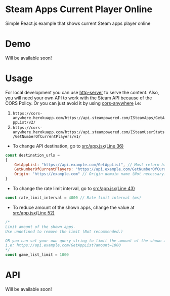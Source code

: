 # Steam Apps Current Player Online
Simple React.js example that shows current Steam apps player online

# Demo
Will be available soon!

# Usage

For local development you can use [http-server](https://github.com/http-party/http-server) to serve the content.
Also, you will need your own API to work with the Steam API because of the CORS Policy.
Or you can just avoid it by using [cors-anywhere](https://github.com/Rob--W/cors-anywhere)
i.e:
1. ```https://cors-anywhere.herokuapp.com/https://api.steampowered.com/ISteamApps/GetAppList/v2/```
2. ```https://cors-anywhere.herokuapp.com/https://api.steampowered.com/ISteamUserStats/GetNumberOfCurrentPlayers/v1/```

* To change API destination, go to [src/app.jsx(Line 36)](https://github.com/Elandig/steamapps-online-react/blob/master/src/app.jsx#L36)
```js
const destination_urls =
{
    GetAppList: "https://api.example.com/GetAppList", // Must return https://api.steampowered.com/ISteamApps/GetAppList/v2/
    GetNumberOfCurrentPlayers: "https://api.example.com/GetNumberOfCurrentPlayers", // Must return https://api.steampowered.com/ISteamUserStats/GetNumberOfCurrentPlayers/v1/
    Origin: "https://example.com" // Origin domain name (Not necessary.)
}
```

* To change the rate limit interval, go to [src/app.jsx(Line 43)](https://github.com/Elandig/steamapps-online-react/blob/master/src/app.jsx#L43)
```js
const rate_limit_interval = 4000 // Rate limit interval (ms)
```

* To reduce amount of the shown apps, change the value at [src/app.jsx(Line 52)](https://github.com/Elandig/steamapps-online-react/blob/master/src/app.jsx#L52)
```js
/*
Limit amount of the shown apps.
Use undefined to remove the limit (Not recommended.)

OR you can set your own query string to limit the amount of the shown apps server-side
i.e: https://api.example.com/GetAppList?amount=1000
*/
const game_list_limit = 1000
```

# API
Will be available soon!
